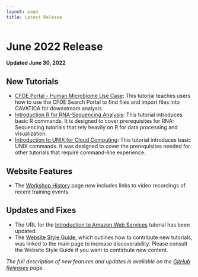 ```yaml
---
layout: page
title: Latest Release
---
```


# June 2022 Release

**Updated June 30, 2022**

## New Tutorials

- [CFDE Portal - Human Microbiome Use Case](../Common-Fund-Tools/CFDE-Portal/iHMP): This tutorial teaches users how to use the CFDE Search Portal to find files and import files into CAVATICA for downstream analysis.
- [Introduction R for RNA-Sequencing Analysis](../General-Tools/R-for-RNA-Seq): This tutorial introduces basic R commands. It is designed to cover prerequisites for RNA-Sequencing tutorials that rely heavily on R for data processing and visualization.
- [Introduction to UNIX for Cloud Computing](../General-Tools/UNIX): This tutorial introduces basic UNIX commands. It was designed to cover the prerequisites needed for other tutorials that require command-line experience.

## Website Features

- The [Workshop History](./history.md) page now includes links to video recordings of recent training events. 


## Updates and Fixes 

- The URL for the [Introduction to Amazon Web Services](../Cloud-Platforms/Introduction-to-AWS) tutorial has been updated. 
- The [Website Style Guide](../Website-Style-Guide), which outlines how to contribute new tutorials, was linked to the main page to increase discoverability. Please consult the Website Style Guide if you want to contirbute new content.

_The full description of new features and updates is available on the [GitHub Releases](https://github.com/nih-cfde/training-and-engagement/releases) page._ 
